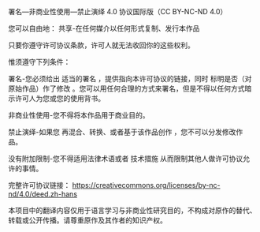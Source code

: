 署名—非商业性使用—禁止演绎 4.0 协议国际版（CC BY-NC-ND 4.0）

您可以自由地：
共享-在任何媒介以任何形式复制、发行本作品

只要你遵守许可协议条款，许可人就无法收回你的这些权利。

惟须遵守下列条件：

署名-您必须给出 适当的署名 ，提供指向本许可协议的链接，同时 标明是否（对原始作品）作了修改 。您可以用任何合理的方式来署名，但是不得以任何方式暗示许可人为您或您的使用背书。

非商业性使用-您不得将本作品用于商业目的。

禁止演绎-如果您 再混合、转换、或者基于该作品创作 ，您不可以分发修改作品。

没有附加限制-您不得适用法律术语或者 技术措施 从而限制其他人做许可协议允许的事情。

完整许可协议链接：
https://creativecommons.org/licenses/by-nc-nd/4.0/deed.zh-hans

本项目中的翻译内容仅用于语言学习与非商业性研究目的，不构成对原作的替代、转载或公开传播。请尊重原作及其作者的知识产权。 
